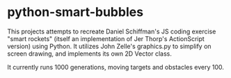 # python-smart-bubbles
This projects attempts to recreate Daniel Schiffman's JS coding exercise "smart rockets" (itself an implementation of
Jer Thorp's ActionScript version) using Python. It utilizes John Zelle's graphics.py to simplify on screen drawing,
and implements its own 2D Vector class.

It currently runs 1000 generations, moving targets and obstacles every 100.
